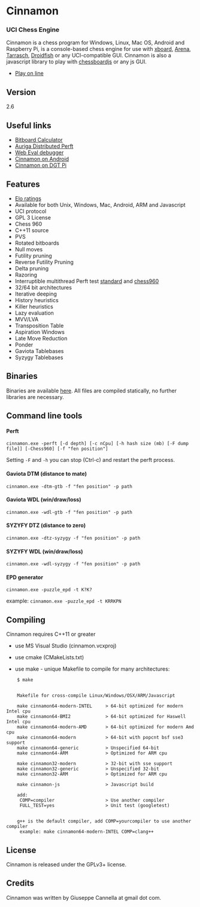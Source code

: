  Cinnamon
==========
### UCI Chess Engine

Cinnamon is a chess program for Windows, Linux, Mac OS, Android and Raspberry Pi, is a console-based chess engine for use with [xboard][4], [Arena][5], [Tarrasch][6], [Droidfish][7] or any UCI-compatible GUI. Cinnamon is also a javascript library to play with [chessboardjs][8] or any js GUI.

- [Play on line](https://gekomad.github.io/Cinnamon/)

Version
----------
2.6


Useful links
----------
- [Bitboard Calculator](https://gekomad.github.io/Cinnamon/BitboardCalculator/)
- [Auriga Distributed Perft](https://github.com/gekomad/Auriga)
- [Web Eval debugger](https://github.com/gekomad/chess-engine-eval-debugger)
- [Cinnamon on Android](https://play.google.com/store/apps/details?id=com.github.gekomad.cinnamonengine)
- [Cinnamon on DGT Pi](https://www.digitalgametechnology.com/index.php/products/revelation-ii/533-dgt-pi-chess-computer-for-dgt-e-boards)


Features
----------

- [Elo ratings][3]
- Available for both Unix, Windows, Mac, Android, ARM and Javascript
- UCI protocol
- GPL 3 License
- Chess 960
- C++11 source
- PVS
- Rotated bitboards
- Null moves
- Futility pruning
- Reverse Futility Pruning
- Delta pruning
- Razoring
- Interruptible multithread Perft test [standard][9] and [chess960][10]
- 32/64 bit architectures
- Iterative deeping
- History heuristics
- Killer heuristics
- Lazy evaluation
- MVV/LVA
- Transposition Table
- Aspiration Windows
- Late Move Reduction
- Ponder
- Gaviota Tablebases
- Syzygy Tablebases

Binaries
----------

Binaries are available [here][1].
All files are compiled statically, no further libraries are necessary.

Command line tools
----------
#### Perft
`cinnamon.exe -perft [-d depth] [-c nCpu] [-h hash size (mb) [-F dump file]] [-Chess960] [-f "fen position"] `

Setting `-F` and `-h` you can stop (Ctrl-c) and restart the perft process.


#### Gaviota DTM (distance to mate)

`cinnamon.exe -dtm-gtb -f "fen position" -p path`

#### Gaviota WDL (win/draw/loss)

`cinnamon.exe -wdl-gtb -f "fen position" -p path`

#### SYZYFY DTZ (distance to zero)

`cinnamon.exe -dtz-syzygy -f "fen position" -p path`

#### SYZYFY WDL (win/draw/loss)

`cinnamon.exe -wdl-syzygy -f "fen position" -p path`

#### EPD generator
`cinnamon.exe -puzzle_epd -t K?K?`

 example: `cinnamon.exe -puzzle_epd -t KRRKPN`

Compiling
---------

Cinnamon requires C++11 or greater

- use MS Visual Studio (cinnamon.vcxproj)

- use cmake (CMakeLists.txt)

- use make - unique Makefile to compile for many architectures:


```
    $ make


    Makefile for cross-compile Linux/Windows/OSX/ARM/Javascript

    make cinnamon64-modern-INTEL     > 64-bit optimized for modern Intel cpu
    make cinnamon64-BMI2             > 64-bit optimized for Haswell Intel cpu
    make cinnamon64-modern-AMD       > 64-bit optimized for modern Amd cpu
    make cinnamon64-modern           > 64-bit with popcnt bsf sse3 support
    make cinnamon64-generic          > Unspecified 64-bit
    make cinnamon64-ARM              > Optimized for ARM cpu

    make cinnamon32-modern           > 32-bit with sse support
    make cinnamon32-generic          > Unspecified 32-bit
    make cinnamon32-ARM              > Optimized for ARM cpu

    make cinnamon-js                 > Javascript build

    add:
     COMP=compiler                   > Use another compiler
     FULL_TEST=yes                   > Unit test (googletest)


    g++ is the default compiler, add COMP=yourcompiler to use another compiler
     example: make cinnamon64-modern-INTEL COMP=clang++

```

License
-------

Cinnamon is released under the GPLv3+ license.

Credits
-------

Cinnamon was written by Giuseppe Cannella at gmail dot com.

  [1]: https://github.com/gekomad/Cinnamon/releases
  [3]: https://www.computerchess.org.uk/ccrl/404/cgi/compare_engines.cgi?family=Cinnamon
  [4]: https://www.gnu.org/software/xboard
  [5]: http://www.playwitharena.de
  [6]: https://triplehappy.com
  [7]: https://play.google.com/store/apps/details?hl=it&id=org.petero.droidfish
  [8]: https://chessboardjs.com
  [9]: https://gekomad.github.io/Cinnamon/perft.html
  [10]: https://www.chessprogramming.org/Chess960_Perft_Results

